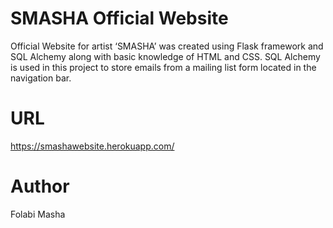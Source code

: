 # SMASHA Official Website
Official Website for artist ‘SMASHA’ was created using Flask framework and SQL Alchemy along with basic knowledge of HTML and CSS. SQL Alchemy is used in this project to store emails from a mailing list form located in the navigation bar. 

# URL
https://smashawebsite.herokuapp.com/

# Author
Folabi Masha
